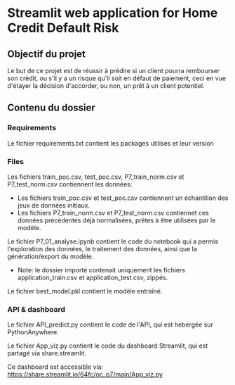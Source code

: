 # Streamlit web application for Home Credit Default Risk

## Objectif du projet

Le but de ce projet est de réussir à prédire si un client pourra rembourser son crédit, ou s'il y a un risque qu'il soit en défaut de paiement, ceci en vue d'étayer la décision d'accorder, ou non, un prêt à un client potentiel.

## Contenu du dossier

### Requirements

Le fichier requirements.txt contient les packages utilisés et leur version

### Files

Les fichiers train_poc.csv, test_poc.csv, P7_train_norm.csv et P7_test_norm.csv contiennent les données:
- Les fichiers train_poc.csv et test_poc.csv contiennent un échantillon des jeux de données initiaux.
- Les fichiers P7_train_norm.csv et P7_test_norm.csv contiennet ces données précédentes déjà normalisées, prêtes à être utilisées par le modèle.

Le fichier P7_01_analyse.ipynb contient le code du notebook qui a permis l'exploration des données, le traitement des données, ainsi que la génération/export du modèle.
- Note: le dossier importé contenait uniquement les fichiers application_train.csv et application_test.csv, zippés.

Le fichier best_model.pkl contient le modèle entraîné.

### API & dashboard

Le fichier API_predict.py contient le code de l'API, qui est hebergée sur PythonAnywhere.

Le fichier App_viz.py contient le code du dashboard Streamlit, qui est partagé via share.streamlit.

Ce dashboard est accessible via: https://share.streamlit.io/64fc/oc_p7/main/App_viz.py
